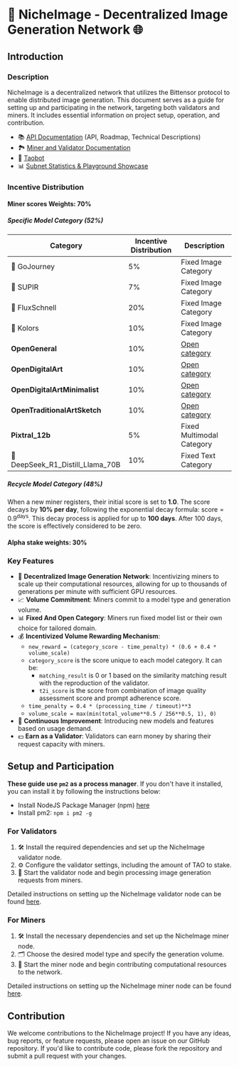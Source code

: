 

# 🎨 NicheImage - Decentralized Image Generation Network 🌐

## Introduction

### Description
NicheImage is a decentralized network that utilizes the Bittensor protocol to enable distributed image generation. This document serves as a guide for setting up and participating in the network, targeting both validators and miners. It includes essential information on project setup, operation, and contribution.

- 📚 [API Documentation](https://docs.nichetensor.com) (API, Roadmap, Technical Descriptions)
- 🏞️ [Miner and Validator Documentation](https://chestnut-radar-416.notion.site/SN23-SocialTensor-Docs-75202763e797465b88f4d395cb1a14ef)
- 🤖 [Taobot](https://interact.tao.bot/social-tensor)
- 📊 [Subnet Statistics & Playground Showcase](https://studio.nichetensor.com/)

### Incentive Distribution
#### Miner scores Weights: 70%
##### Specific Model Category (52%)
| Category        | Incentive Distribution | Description                                                                                                        |
|-----------------|------------------------|--------------------------------------------------------------------------------------------------------------------|
| 🧭 GoJourney       | 5%                     | Fixed Image Category                                                                                        |
| 🌟 SUPIR    | 7%                     | Fixed Image Category |
| 🌟 FluxSchnell | 20% | Fixed Image Category |
| 🌟 Kolors | 10% | Fixed Image Category |
| **OpenGeneral** | 10% | [Open category](/docs/open_category_reward_mechanism.md) |
| **OpenDigitalArt** | 10% | [Open category](/docs/open_category_reward_mechanism.md) |
| **OpenDigitalArtMinimalist** | 10% | [Open category](/docs/open_category_reward_mechanism.md) |
| **OpenTraditionalArtSketch** | 10% | [Open category](/docs/open_category_reward_mechanism.md) |
| **Pixtral_12b** | 5% | Fixed Multimodal Category |
| 🐋 DeepSeek_R1_Distill_Llama_70B | 10% | Fixed Text Category |

##### Recycle Model Category (48%)
When a new miner registers, their initial score is set to **1.0**. The score decays by **10% per day**, following the exponential decay formula: $\text{score} = 0.9^{\text{days}}$. This decay process is applied for up to **100 days**. After 100 days, the score is effectively considered to be zero.


#### Alpha stake weights: 30%

### Key Features
- 🚀 **Decentralized Image Generation Network**: Incentivizing miners to scale up their computational resources, allowing for up to thousands of generations per minute with sufficient GPU resources.
- 📈 **Volume Commitment**: Miners commit to a model type and generation volume.
- 📊 **Fixed And Open Category**: Miners run fixed model list or their own choice for tailored domain.
- 💰 **Incentivized Volume Rewarding Mechanism**: 
  - `new_reward = (category_score - time_penalty) * (0.6 + 0.4 * volume_scale)`
  - `category_score` is the score unique to each model category. It can be:
    - `matching_result` is 0 or 1 based on the similarity matching result with the reproduction of the validator.
    - `t2i_score` is the score from combination of image quality assessment score and prompt adherence score.
  - `time_penalty = 0.4 * (processing_time / timeout)**3`
  - `volume_scale = max(min(total_volume**0.5 / 256**0.5, 1), 0)`
- 🌟 **Continuous Improvement**: Introducing new models and features based on usage demand.
- 💵 **Earn as a Validator**: Validators can earn money by sharing their request capacity with miners.

## Setup and Participation

**These guide use `pm2` as a process manager**. If you don't have it installed, you can install it by following the instructions below:
- Install NodeJS Package Manager (npm) [here](https://nodejs.org/en/download/package-manager)
- Install pm2: `npm i pm2 -g`

### For Validators
1. 🛠️ Install the required dependencies and set up the NicheImage validator node.
2. ⚙️ Configure the validator settings, including the amount of TAO to stake.
3. 🚀 Start the validator node and begin processing image generation requests from miners.

Detailed instructions on setting up the NicheImage validator node can be found [here](docs/validator.md).

### For Miners
1. 🛠️ Install the necessary dependencies and set up the NicheImage miner node.
2. 🗂️ Choose the desired model type and specify the generation volume.
3. 🚀 Start the miner node and begin contributing computational resources to the network.

Detailed instructions on setting up the NicheImage miner node can be found [here](docs/miner.md).

## Contribution
We welcome contributions to the NicheImage project! If you have any ideas, bug reports, or feature requests, please open an issue on our GitHub repository. If you'd like to contribute code, please fork the repository and submit a pull request with your changes.

